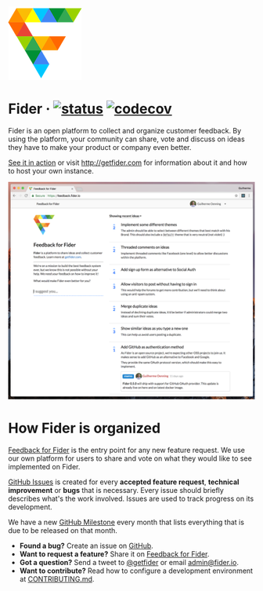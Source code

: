 ![](/public/assets/images/logo-small.png)

# Fider &middot; [![status](https://travis-ci.org/getfider/fider.svg?branch=dev)](https://travis-ci.org/getfider/fider) [![codecov](https://codecov.io/gh/getfider/fider/branch/master/graph/badge.svg)](https://codecov.io/gh/getfider/fider)

Fider is an open platform to collect and organize customer feedback. By using the platform, your community can share, vote and discuss on ideas they have to make your product or company even better. 

[See it in action](https://feedback.fider.io/) or visit http://getfider.com for information about it and how to host your own instance.

![](etc/homepage.png)

# How Fider is organized

[Feedback for Fider](https://feedback.fider.io/) is the entry point for any new feature request. We use our own platform for users to share and vote on what they would like to see implemented on Fider.

[GitHub Issues](https://github.com/getfider/fider/issues) is created for every **accepted feature request**, **technical improvement** or **bugs** that is necessary. Every issue should briefly describes what's the work involved. Issues are used to track progress on its development.

We have a new [GitHub Milestone](https://github.com/getfider/fider/milestones) every month that lists everything that is due to be released on that month.

- **Found a bug?** Create an issue on [GitHub](https://github.com/getfider/fider/issues).
- **Want to request a feature?** Share it on [Feedback for Fider](https://feedback.fider.io/).
- **Got a question?** Send a tweet to [@getfider](twitter.com/getfider) or email admin@fider.io.
- **Want to contribute?** Read how to configure a development environment at [CONTRIBUTING.md](CONTRIBUTING.md).
